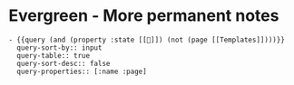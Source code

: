 # Evergreen - More permanent notes
	- {{query (and (property :state [[🌲]]) (not (page [[Templates]])))}}
	  query-sort-by:: input
	  query-table:: true
	  query-sort-desc:: false
	  query-properties:: [:name :page]
